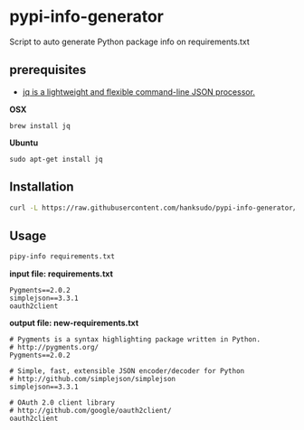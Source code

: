 # pypi-info-generator

Script to auto generate Python package info on requirements.txt

## prerequisites

- [jq is a lightweight and flexible command-line JSON processor.](https://stedolan.github.io/jq/)

**OSX**

    brew install jq

**Ubuntu**
    
    sudo apt-get install jq

## Installation

```bash
curl -L https://raw.githubusercontent.com/hanksudo/pypi-info-generator/master/pypi-info.sh -o ~/bin/pypi-info && chmod +x ~/bin/pypi-info
```

## Usage

```bash
pipy-info requirements.txt
```

**input file: requirements.txt**

```
Pygments==2.0.2
simplejson==3.3.1
oauth2client
```

**output file: new-requirements.txt**

```
# Pygments is a syntax highlighting package written in Python.
# http://pygments.org/
Pygments==2.0.2

# Simple, fast, extensible JSON encoder/decoder for Python
# http://github.com/simplejson/simplejson
simplejson==3.3.1

# OAuth 2.0 client library
# http://github.com/google/oauth2client/
oauth2client
```
